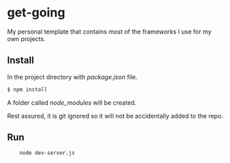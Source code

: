 # get-going

My personal template that contains most of the frameworks I use for my own projects.

## Install

In the project directory with *package.json* file.

```bash
$ npm install
```

A folder called *node_modules* will be created.

Rest assured, it is git ignored so it will not be accidentally added to the repo.

## Run

```bash
    node dev-server.js
```